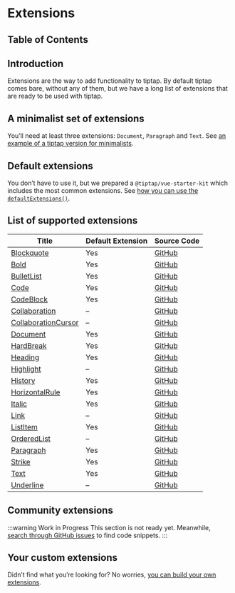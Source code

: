 # Extensions

## Table of Contents

## Introduction
Extensions are the way to add functionality to tiptap. By default tiptap comes bare, without any of them, but we have a long list of extensions that are ready to be used with tiptap.

## A minimalist set of extensions
You’ll need at least three extensions: `Document`, `Paragraph` and `Text`. See [an example of a tiptap version for minimalists](/examples/minimalist).

## Default extensions
You don’t have to use it, but we prepared a `@tiptap/vue-starter-kit` which includes the most common extensions. See [how you can use the `defaultExtensions()`](/examples/basic).

## List of supported extensions
| Title                                                       | Default Extension | Source Code                                                                                            |
| ----------------------------------------------------------- | ----------------- | ------------------------------------------------------------------------------------------------------ |
| [Blockquote](/api/extensions/blockquote)                    | Yes               | [GitHub](https://github.com/ueberdosis/tiptap-next/blob/main/packages/extension-blockquote/)           |
| [Bold](/api/extensions/bold)                                | Yes               | [GitHub](https://github.com/ueberdosis/tiptap-next/blob/main/packages/extension-bold/)                 |
| [BulletList](/api/extensions/bullet-list)                   | Yes               | [GitHub](https://github.com/ueberdosis/tiptap-next/blob/main/packages/extension-bullet-list/)          |
| [Code](/api/extensions/code)                                | Yes               | [GitHub](https://github.com/ueberdosis/tiptap-next/blob/main/packages/extension-code/)                 |
| [CodeBlock](/api/extensions/code-block)                     | Yes               | [GitHub](https://github.com/ueberdosis/tiptap-next/blob/main/packages/extension-code-block/)           |
| [Collaboration](/api/extensions/collaboration)              | –                 | [GitHub](https://github.com/ueberdosis/tiptap-next/blob/main/packages/extension-collaboration/)        |
| [CollaborationCursor](/api/extensions/collaboration-cursor) | –                 | [GitHub](https://github.com/ueberdosis/tiptap-next/blob/main/packages/extension-collaboration-cursor/) |
| [Document](/api/extensions/document)                        | Yes               | [GitHub](https://github.com/ueberdosis/tiptap-next/blob/main/packages/extension-document/)             |
| [HardBreak](/api/extensions/hard-break)                     | Yes               | [GitHub](https://github.com/ueberdosis/tiptap-next/blob/main/packages/extension-hard-break/)           |
| [Heading](/api/extensions/heading)                          | Yes               | [GitHub](https://github.com/ueberdosis/tiptap-next/blob/main/packages/extension-heading/)              |
| [Highlight](/api/extensions/highlight)                      | –                 | [GitHub](https://github.com/ueberdosis/tiptap-next/blob/main/packages/extension-highlight/)            |
| [History](/api/extensions/history)                          | Yes               | [GitHub](https://github.com/ueberdosis/tiptap-next/blob/main/packages/extension-history/)              |
| [HorizontalRule](/api/extensions/horizontal-rule)           | Yes               | [GitHub](https://github.com/ueberdosis/tiptap-next/blob/main/packages/extension-horizontal-rule/)      |
| [Italic](/api/extensions/italic)                            | Yes               | [GitHub](https://github.com/ueberdosis/tiptap-next/blob/main/packages/extension-italic/)               |
| [Link](/api/extensions/link)                                | –                 | [GitHub](https://github.com/ueberdosis/tiptap-next/blob/main/packages/extension-link/)                 |
| [ListItem](/api/extensions/list-item)                       | Yes               | [GitHub](https://github.com/ueberdosis/tiptap-next/blob/main/packages/extension-list-item/)            |
| [OrderedList](/api/extensions/ordered-list)                 | –                 | [GitHub](https://github.com/ueberdosis/tiptap-next/blob/main/packages/extension-ordered-list/)         |
| [Paragraph](/api/extensions/paragraph)                      | Yes               | [GitHub](https://github.com/ueberdosis/tiptap-next/blob/main/packages/extension-paragraph/)            |
| [Strike](/api/extensions/strike)                            | Yes               | [GitHub](https://github.com/ueberdosis/tiptap-next/blob/main/packages/extension-strike/)               |
| [Text](/api/extensions/text)                                | Yes               | [GitHub](https://github.com/ueberdosis/tiptap-next/blob/main/packages/extension-text/)                 |
| [Underline](/api/extensions/underline)                      | –                 | [GitHub](https://github.com/ueberdosis/tiptap-next/blob/main/packages/extension-underline/)            |

<!-- | [CodeBlockHighlight](/api/extensions/code-block-highlight) | – | [GitHub](https://github.com/ueberdosis/tiptap-next/blob/main/packagescode-block-highlight/extension-/) -->
<!-- | [Mention](/api/extensions/mention) | – | [GitHub](https://github.com/ueberdosis/tiptap-next/blob/main/packages/extension-mention/) -->
<!-- | [Placeholder](/api/extensions/placeholder) | – | [GitHub](https://github.com/ueberdosis/tiptap-next/blob/main/packages/extension-placeholder/) -->
<!-- | [TableCell](/api/extensions/table-cell) | – | [GitHub](https://github.com/ueberdosis/tiptap-next/blob/main/packages/extension-table-cell/) -->
<!-- | [TableHeader](/api/extensions/table-header) | – | [GitHub](https://github.com/ueberdosis/tiptap-next/blob/main/packages/extension-table-header/) -->
<!-- | [TableRow](/api/extensions/table-row) | – | [GitHub](https://github.com/ueberdosis/tiptap-next/blob/main/packages/extension-table-row/) -->
<!-- | [TodoItem](/api/extensions/todo-item) | – | [GitHub](https://github.com/ueberdosis/tiptap-next/blob/main/packages/extension-todo-item/) -->
<!-- | [TodoList](/api/extensions/todo-list) | – | [GitHub](https://github.com/ueberdosis/tiptap-next/blob/main/packages/extension-todo-list/) -->

## Community extensions
:::warning Work in Progress
This section is not ready yet. Meanwhile, [search through GitHub issues](https://github.com/ueberdosis/tiptap/issues) to find code snippets.
:::

## Your custom extensions
Didn’t find what you’re looking for? No worries, [you can build your own extensions](/guide/custom-extensions).
